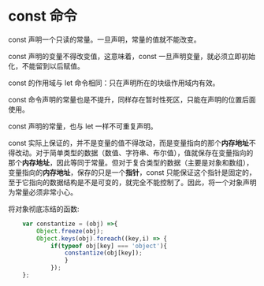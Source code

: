 # const 命令

const 声明一个只读的常量。一旦声明，常量的值就不能改变。

const 声明的变量不得改变值，这意味着，const 一旦声明变量，就必须立即初始化，不能留到以后赋值。

const 的作用域与 let 命令相同：只在声明所在的块级作用域内有效。

const 命令声明的常量也是不提升，同样存在暂时性死区，只能在声明的位置后面使用。

const 声明的常量，也与 let 一样不可重复声明。

const 实际上保证的，并不是变量的值不得改动，而是变量指向的那个**内存地址**不得改动。对于简单类型的数据（数值、字符串、布尔值），值就保存在变量指向的那个**内存地址**，因此等同于常量。但对于复合类型的数据（主要是对象和数组），变量指向的**内存地址**，保存的只是一个**指针**，const 只能保证这个指针是固定的，至于它指向的数据结构是不是可变的，就完全不能控制了。因此，将一个对象声明为常量必须非常小心。

将对象彻底冻结的函数:

````js
	var constantize = (obj) =>{
		Object.freeze(obj);
		Object.keys(obj).foreach((key,i) => {
			if(typeof obj[key] === 'object'){
				constantize(obj[key]);
				}
			});
	};
````